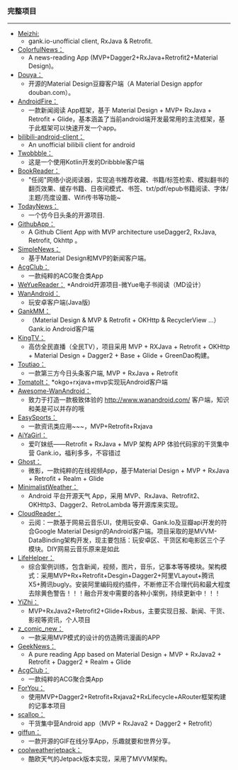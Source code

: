 ### 完整项目
  ---


* [Meizhi:](https://github.com/drakeet/Meizhi)
    * gank.io-unofficial client, RxJava & Retrofit. 
* [ColorfulNews：](https://github.com/kaku2015/ColorfulNews)
    * A news-reading App (MVP+Dagger2+RxJava+Retrofit2+Material Design)。 
* [Douya：](https://github.com/DreaminginCodeZH/Douya)
    * 开源的Material Design豆瓣客户端（A Material Design appfor douban.com）。
* [AndroidFire：](https://github.com/jaydenxiao2016/AndroidFire)
    * 一款新闻阅读 App框架，基于 Material Design + MVP+ RxJava + Retrofit + Glide，基本涵盖了当前android端开发最常用的主流框架，基于此框架可以快速开发一个app。
* [bilibili-android-client：](https://github.com/HotBitmapGG/bilibili-android-client)
    * An unofficial bilibili client for android
* [Twobbble：](https://github.com/550609334/Twobbble)
    * 这是一个使用Kotlin开发的Dribbble客户端
* [BookReader：](https://github.com/JustWayward/BookReader)
    * "任阅"网络小说阅读器，实现追书推荐收藏、书籍/标签检索、模拟翻书的翻页效果、缓存书籍、日夜间模式、书签、txt/pdf/epub书籍阅读、字体/主题/亮度设置、Wifi传书等功能~
* [TodayNews：](https://github.com/yewei02538/TodayNews)
    * 一个仿今日头条的开源项目.
* [GithubApp：](https://github.com/mingjunli/GithubApp)
    * A Github Client App with MVP architecture useDagger2, RxJava, Retrofit, Okhttp 。
* [SimpleNews：](https://github.com/liuling07/SimpleNews)
    * 基于Material Design和MVP的新闻客户端。
* [AcgClub：](https://github.com/Rabtman/AcgClub)
    * 一款纯粹的ACG聚合类App
* [WeYueReader：](https://github.com/LiangLuDev/WeYueReader)
    *Android开源项目-微Yue电子书阅读（MD设计）
* [WanAndroid：](https://github.com/kangdongpu/WanAndroid)
    * 玩安卓客户端(Java版)
* [GankMM：](https://github.com/maning0303/GankMM)
    * （Material Design & MVP & Retrofit + OKHttp & RecyclerView ...）Gank.io Android客户端
* [KingTV：](https://github.com/jenly1314/KingTV)
    * 高仿全民直播（全民TV），项目采用 MVP + RXJava + Retrofit + OKHttp + Material Design + Dagger2 + Base + Glide + GreenDao构建。
* [Toutiao：](https://github.com/iMeiji/Toutiao)
    * 一款第三方今日头条客户端, MVP + RxJava + Retrofit
* [TomatoIt：](https://github.com/luqinmao/TomatoIt)
    *okgo+rxjava+mvp实现玩Android客户端
* [Awesome-WanAndroid：](https://github.com/JsonChao/Awesome-WanAndroid)
    * 致力于打造一款极致体验的 http://www.wanandroid.com/ 客户端，知识和美是可以并存的哦
* [EasySports：](https://github.com/Rayhahah/EasySports)
    * 一款资讯类应用~~~，MVP+Retrofit+Rxjava
* [ AiYaGirl：](https://github.com/nanchen2251/AiYaGirl)
    * 爱吖妹纸——Retrofit + RxJava + MVP 架构 APP 体验代码家的干货集中营 Gank.io，福利多多，不容错过
* [Ghost：](https://github.com/GeekGhost/Ghost)
    * 微影，一款纯粹的在线视频App，基于Material Design + MVP + RxJava + Retrofit + Realm + Glide
* [MinimalistWeather：](https://github.com/BaronZ88/MinimalistWeather)
    * Android 平台开源天气 App，采用 MVP、RxJava、Retrofit2、OKHttp3、Dagger2、RetroLambda 等开源库来实现。
* [CloudReader：](https://github.com/youlookwhat/CloudReader)
    * 云阅：一款基于网易云音乐UI，使用玩安卓、Gank.Io及豆瓣api开发的符合Google Material Design的Android客户端。项目采取的是MVVM-DataBinding架构开发，现主要包括：玩安卓区、干货区和电影区三个子模块。DIY网易云音乐原来是如此
* [LifeHelper：](https://github.com/yangchong211/LifeHelper)
    * 综合案例训练，包含新闻，视频，图片，音乐，记事本等等模块。架构模式：采用MVP+Rx+Retrofit+Desgin+Dagger2+阿里VLayout+腾讯X5+腾讯bugly。安装阿里编码规约插件，不断修正不合理代码和最大程度去除黄色警告！！！融合开发中需要的各种小案例，持续更新中！！！
* [YiZhi：](https://github.com/Horrarndoo/YiZhi)
    * MVP+RxJava2+Retrofit2+Glide+Rxbus，主要实现日报、新闻、干货、影视等资讯，个人项目
* [z_comic_new：](https://github.com/zhhr1122/z_comic_new)
    * 一款采用MVP模式的设计的仿造腾讯漫画的APP
* [GeekNews：](https://github.com/codeestX/GeekNews)
    * A pure reading App based on Material Design + MVP + RxJava2 + Retrofit + Dagger2 + Realm + Glide
* [AcgClub：](https://github.com/Rabtman/AcgClub)
    * 一款纯粹的ACG聚合类App
* [ForYou：](https://github.com/OnexZgj/ForYou)
    * 使用MVP+Dagger2+Retrofit+Rxjava2+RxLifecycle+ARouter框架构建的记事本项目
* [scallop：](https://github.com/zeleven/scallop)
    * 干货集中营Android app（MVP + RxJava2 + Dagger2 + Retrofit）
* [giffun：](https://github.com/guolindev/giffun)
    * 一款开源的GIF在线分享App，乐趣就要和世界分享。
* [coolweatherjetpack：](https://github.com/guolindev/coolweatherjetpack)
    * 酷欧天气的Jetpack版本实现，采用了MVVM架构。


